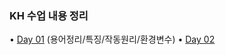 ### KH 수업 내용 정리

• [Day 01](https://github.com/icici0093/KH_Study/blob/main/JAVA/Day01.md) (용어정리/특징/작동원리/환경변수)
• [Day 02](https://github.com/icici0093/KH_Study/blob/main/JAVA/Day02.md)
